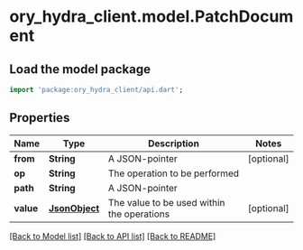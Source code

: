 # ory_hydra_client.model.PatchDocument

## Load the model package

```dart
import 'package:ory_hydra_client/api.dart';
```

## Properties

| Name      | Type                  | Description                                | Notes      |
| --------- | --------------------- | ------------------------------------------ | ---------- |
| **from**  | **String**            | A JSON-pointer                             | [optional] |
| **op**    | **String**            | The operation to be performed              |
| **path**  | **String**            | A JSON-pointer                             |
| **value** | [**JsonObject**](.md) | The value to be used within the operations | [optional] |

[[Back to Model list]](../README.md#documentation-for-models) [[Back to API list]](../README.md#documentation-for-api-endpoints) [[Back to README]](../README.md)

